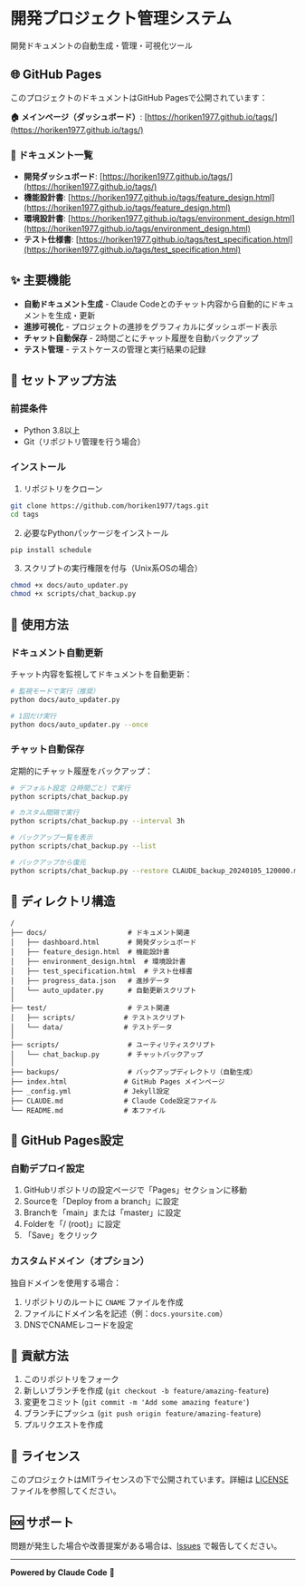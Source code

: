 # 開発プロジェクト管理システム

開発ドキュメントの自動生成・管理・可視化ツール

## 🌐 GitHub Pages

このプロジェクトのドキュメントはGitHub Pagesで公開されています：

**🏠 メインページ（ダッシュボード）**: [https://horiken1977.github.io/tags/](https://horiken1977.github.io/tags/)

### 📄 ドキュメント一覧

- **開発ダッシュボード**: [https://horiken1977.github.io/tags/](https://horiken1977.github.io/tags/)
- **機能設計書**: [https://horiken1977.github.io/tags/feature_design.html](https://horiken1977.github.io/tags/feature_design.html)
- **環境設計書**: [https://horiken1977.github.io/tags/environment_design.html](https://horiken1977.github.io/tags/environment_design.html)
- **テスト仕様書**: [https://horiken1977.github.io/tags/test_specification.html](https://horiken1977.github.io/tags/test_specification.html)

## ✨ 主要機能

- **自動ドキュメント生成** - Claude Codeとのチャット内容から自動的にドキュメントを生成・更新
- **進捗可視化** - プロジェクトの進捗をグラフィカルにダッシュボード表示
- **チャット自動保存** - 2時間ごとにチャット履歴を自動バックアップ
- **テスト管理** - テストケースの管理と実行結果の記録

## 🚀 セットアップ方法

### 前提条件

- Python 3.8以上
- Git（リポジトリ管理を行う場合）

### インストール

1. リポジトリをクローン
```bash
git clone https://github.com/horiken1977/tags.git
cd tags
```

2. 必要なPythonパッケージをインストール
```bash
pip install schedule
```

3. スクリプトの実行権限を付与（Unix系OSの場合）
```bash
chmod +x docs/auto_updater.py
chmod +x scripts/chat_backup.py
```

## 📝 使用方法

### ドキュメント自動更新

チャット内容を監視してドキュメントを自動更新：
```bash
# 監視モードで実行（推奨）
python docs/auto_updater.py

# 1回だけ実行
python docs/auto_updater.py --once
```

### チャット自動保存

定期的にチャット履歴をバックアップ：
```bash
# デフォルト設定（2時間ごと）で実行
python scripts/chat_backup.py

# カスタム間隔で実行
python scripts/chat_backup.py --interval 3h

# バックアップ一覧を表示
python scripts/chat_backup.py --list

# バックアップから復元
python scripts/chat_backup.py --restore CLAUDE_backup_20240105_120000.md
```

## 📂 ディレクトリ構造

```
/
├── docs/                    # ドキュメント関連
│   ├── dashboard.html       # 開発ダッシュボード
│   ├── feature_design.html  # 機能設計書
│   ├── environment_design.html  # 環境設計書
│   ├── test_specification.html  # テスト仕様書
│   ├── progress_data.json   # 進捗データ
│   └── auto_updater.py      # 自動更新スクリプト
│
├── test/                    # テスト関連
│   ├── scripts/            # テストスクリプト
│   └── data/               # テストデータ
│
├── scripts/                 # ユーティリティスクリプト
│   └── chat_backup.py       # チャットバックアップ
│
├── backups/                 # バックアップディレクトリ（自動生成）
├── index.html              # GitHub Pages メインページ
├── _config.yml             # Jekyll設定
├── CLAUDE.md               # Claude Code設定ファイル
└── README.md               # 本ファイル
```

## 🔧 GitHub Pages設定

### 自動デプロイ設定

1. GitHubリポジトリの設定ページで「Pages」セクションに移動
2. Sourceを「Deploy from a branch」に設定
3. Branchを「main」または「master」に設定
4. Folderを「/ (root)」に設定
5. 「Save」をクリック

### カスタムドメイン（オプション）

独自ドメインを使用する場合：
1. リポジトリのルートに `CNAME` ファイルを作成
2. ファイルにドメイン名を記述（例：`docs.yoursite.com`）
3. DNSでCNAMEレコードを設定

## 🤝 貢献方法

1. このリポジトリをフォーク
2. 新しいブランチを作成 (`git checkout -b feature/amazing-feature`)
3. 変更をコミット (`git commit -m 'Add some amazing feature'`)
4. ブランチにプッシュ (`git push origin feature/amazing-feature`)
5. プルリクエストを作成

## 📄 ライセンス

このプロジェクトはMITライセンスの下で公開されています。詳細は [LICENSE](LICENSE) ファイルを参照してください。

## 🆘 サポート

問題が発生した場合や改善提案がある場合は、[Issues](https://github.com/horiken1977/tags/issues) で報告してください。

---

**Powered by Claude Code** 🤖
